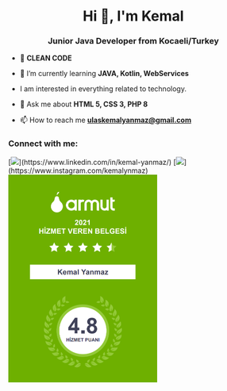 <h1 align="center">Hi 👋, I'm Kemal</h1>
<h3 align="center">Junior Java Developer from Kocaeli/Turkey</h3>

- 📌 **CLEAN CODE**

- 🌱 I’m currently learning **JAVA, Kotlin, WebServices**

- I am interested in everything related to technology.

- 💬 Ask me about **HTML 5, CSS 3, PHP 8**

- 📫 How to reach me **ulaskemalyanmaz@gmail.com**

<h3 align="left">Connect with me:</h3>
<p align="left">
[<img src="https://velanovascular.com/wp-content/uploads/2020/06/LinkedIn.png" width="75" />](https://www.linkedin.com/in/kemal-yanmaz/)
  [<img src="https://upload.wikimedia.org/wikipedia/commons/thumb/e/e7/Instagram_logo_2016.svg/1200px-Instagram_logo_2016.svg.png" width="75" />](https://www.instagram.com/kemalynmaz)

<img src="armut.png" style="zoom:50%;" />
